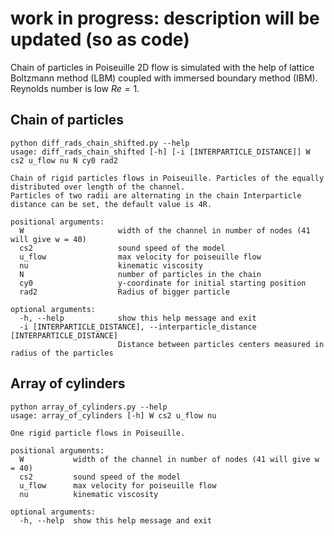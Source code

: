 #  work in progress: description will be updated (so as code)

Chain of particles in Poiseuille 2D flow is simulated with the help of lattice Boltzmann method (LBM) coupled with immersed boundary method (IBM). Reynolds number is low $Re = 1$.

## Chain of particles 
	python diff_rads_chain_shifted.py --help
	usage: diff_rads_chain_shifted [-h] [-i [INTERPARTICLE_DISTANCE]] W cs2 u_flow nu N cy0 rad2

	Chain of rigid particles flows in Poiseuille. Particles of the equally distributed over length of the channel.
	Particles of two radii are alternating in the chain Interparticle distance can be set, the default value is 4R.

	positional arguments:
	  W                     width of the channel in number of nodes (41 will give w = 40)
	  cs2                   sound speed of the model
	  u_flow                max velocity for poiseuille flow
	  nu                    kinematic viscosity
	  N                     number of particles in the chain
	  cy0                   y-coordinate for initial starting position
	  rad2                  Radius of bigger particle

	optional arguments:
	  -h, --help            show this help message and exit
	  -i [INTERPARTICLE_DISTANCE], --interparticle_distance [INTERPARTICLE_DISTANCE]
							Distance between particles centers measured in radius of the particles


## Array of cylinders

	python array_of_cylinders.py --help
	usage: array_of_cylinders [-h] W cs2 u_flow nu

	One rigid particle flows in Poiseuille.

	positional arguments:
	  W           width of the channel in number of nodes (41 will give w = 40)
	  cs2         sound speed of the model
	  u_flow      max velocity for poiseuille flow
	  nu          kinematic viscosity

	optional arguments:
	  -h, --help  show this help message and exit
